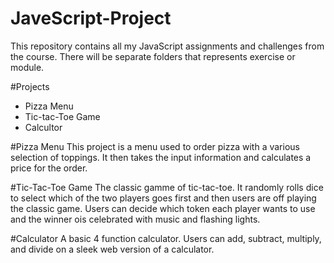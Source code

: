 # JaveScript-Project

This repository contains all my JavaScript assignments and challenges from the course. There will be separate folders that represents exercise or module.

#Projects
- Pizza Menu
- Tic-tac-Toe Game
- Calcultor

#Pizza Menu
This project is a menu used to order pizza with a various selection of toppings. It then takes the
input information and calculates a price for the order.

#Tic-Tac-Toe Game
The classic gamme of tic-tac-toe. It randomly rolls dice to select which of the two players goes first
and then users are off playing the classic game. Users can decide which token each player wants
to use and the winner ois celebrated with music and flashing lights.

#Calculator
A basic 4 function calculator. Users can add, subtract, multiply, and divide on a sleek web version
of a calculator.
